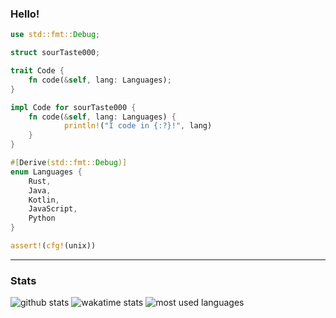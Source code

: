 ### Hello!

```rust
use std::fmt::Debug;

struct sourTaste000;

trait Code {
    fn code(&self, lang: Languages);
}

impl Code for sourTaste000 {
    fn code(&self, lang: Languages) {
            println!("I code in {:?}!", lang)
    }
}

#[Derive(std::fmt::Debug)]
enum Languages {
    Rust,
    Java,
    Kotlin,
    JavaScript,
    Python
}

assert!(cfg!(unix))
```
___
### Stats
![github stats](https://github-readme-stats.vercel.app/api?username=sourTaste000&theme=nord&count_private=true&include_all_commits=true)
![wakatime stats](https://github-readme-stats.vercel.app/api/wakatime?username=sourTaste000&theme=nord&layout=compact)
![most used languages](https://github-readme-stats.vercel.app/api/top-langs/?username=sourTaste000&layout=compact&theme=nord)
